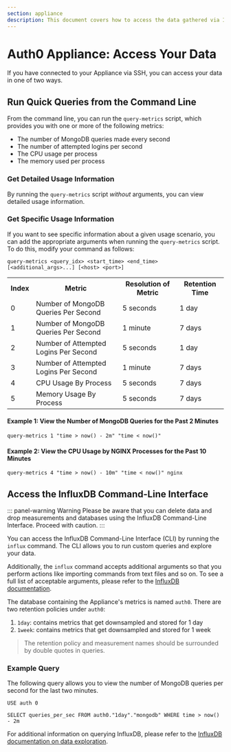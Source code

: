 ```yaml
---
section: appliance
description: This document covers how to access the data gathered via Instrumentation.
---
```


# Auth0 Appliance: Access Your Data

If you have connected to your Appliance via SSH, you can access your data in one of two ways.

## Run Quick Queries from the Command Line

From the command line, you can run the `query-metrics` script, which provides you with one or more of the following metrics:

* The number of MongoDB queries made every second
* The number of attempted logins per second
* The CPU usage per process
* The memory used per process

### Get Detailed Usage Information

By running the `query-metrics` script *without* arguments, you can view detailed usage information.

### Get Specific Usage Information

If you want to see specific information about a given usage scenario, you can add the appropriate arguments when running the `query-metrics` script. To do this, modify your command as follows:

`query-metrics <query_idx> <start_time> <end_time> [<additional_args>...] [<host> <port>]`

<table class="table">
  <th>Index</th>
  <th>Metric</th>
  <th>Resolution of Metric</th>
  <th>Retention Time</th>
  <tr>
    <td>0</td>
    <td>Number of MongoDB Queries Per Second</td>
    <td>5 seconds</td>
    <td>1 day</td>
  </tr>
  <tr>
    <td>1</td>
    <td>Number of MongoDB Queries Per Second</td>
    <td>1 minute</td>
    <td>7 days</td>
  </tr>
  <tr>
    <td>2</td>
    <td>Number of Attempted Logins Per Second</td>
    <td>5 seconds</td>
    <td>1 day</td>
  </tr>
  <tr>
    <td>3</td>
    <td>Number of Attempted Logins Per Second</td>
    <td>1 minute</td>
    <td>7 days</td>
  </tr>
  <tr>
    <td>4</td>
    <td>CPU Usage By Process</td>
    <td>5 seconds</td>
    <td>7 days</td>
  </tr>
  <tr>
    <td>5</td>
    <td>Memory Usage By Process</td>
    <td>5 seconds</td>
    <td>7 days</td>
  </tr>
</table>

#### Example 1: View the Number of MongoDB Queries for the Past 2 Minutes

`query-metrics 1 "time > now() - 2m" "time < now()"`

#### Example 2: View the CPU Usage by NGINX Processes for the Past 10 Minutes

`query-metrics 4 "time > now() - 10m" "time < now()" nginx`

## Access the InfluxDB Command-Line Interface

::: panel-warning Warning
Please be aware that you can delete data and drop measurements and databases using the InfluxDB Command-Line Interface. Proceed with caution.
:::

You can access the InfluxDB Command-Line Interface (CLI) by running the `influx` command. The CLI allows you to run custom queries and explore your data.

Additionally, the `influx` command accepts additional arguments so that you perform actions like importing commands from text files and so on. To see a full list of acceptable arguments, please refer to the [InfluxDB documentation](https://docs.influxdata.com/influxdb/v1.0/tools/shell/).

The database containing the Appliance's metrics is named `auth0`. There are two retention policies under `auth0`:

1. `1day`: contains metrics that get downsampled and stored for 1 day
2. `1week`: contains metrics that get downsampled and stored for 1 week

> The retention policy and measurement names should be surrounded by double quotes in queries.

### Example Query

The following query allows you to view the number of MongoDB queries per second for the last two minutes.

```
USE auth 0

SELECT queries_per_sec FROM auth0."1day"."mongodb" WHERE time > now() - 2m
```

For additional information on querying InfluxDB, please refer to the [InfluxDB documentation on data exploration](https://docs.influxdata.com/influxdb/v1.0/query_language/data_exploration/).
